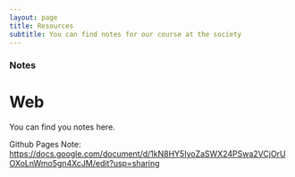 ```yaml
---
layout: page
title: Resources
subtitle: You can find notes for our course at the society
---
```


### Notes
# Web
You can find you notes here.

Github Pages Note:
https://docs.google.com/document/d/1kN8HY5IyoZaSWX24PSwa2VCjOrUOXoLnWmo5gn4XcJM/edit?usp=sharing
